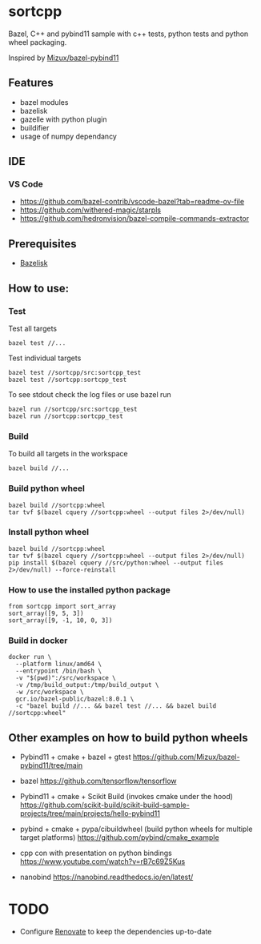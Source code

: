 # sortcpp

Bazel, C++ and pybind11 sample with c++ tests, python tests and python wheel packaging.

Inspired by [Mizux/bazel-pybind11](https://github.com/Mizux/bazel-pybind11)

## Features

- bazel modules
- bazelisk
- gazelle with python plugin
- buildifier
- usage of numpy dependancy

## IDE

### VS Code
- https://github.com/bazel-contrib/vscode-bazel?tab=readme-ov-file
- https://github.com/withered-magic/starpls
- https://github.com/hedronvision/bazel-compile-commands-extractor

## Prerequisites

* [Bazelisk](https://github.com/bazelbuild/bazelisk?tab=readme-ov-file#installation)

## How to use:
### Test

Test all targets
```
bazel test //...
```

Test individual targets
```
bazel test //sortcpp/src:sortcpp_test
bazel test //sortcpp:sortcpp_test
```

To see stdout check the log files or use bazel run
```
bazel run //sortcpp/src:sortcpp_test
bazel run //sortcpp:sortcpp_test
```

### Build

To build all targets in the workspace
```
bazel build //...
```

### Build python wheel 
```
bazel build //sortcpp:wheel
tar tvf $(bazel cquery //sortcpp:wheel --output files 2>/dev/null)
```

### Install python wheel
```
bazel build //sortcpp:wheel
tar tvf $(bazel cquery //sortcpp:wheel --output files 2>/dev/null)
pip install $(bazel cquery //src/python:wheel --output files 2>/dev/null) --force-reinstall
```

### How to use the installed python package
```
from sortcpp import sort_array
sort_array([9, 5, 3])
sort_array([9, -1, 10, 0, 3])
```

### Build in docker

```
docker run \
  --platform linux/amd64 \
  --entrypoint /bin/bash \
  -v "$(pwd)":/src/workspace \
  -v /tmp/build_output:/tmp/build_output \
  -w /src/workspace \
  gcr.io/bazel-public/bazel:8.0.1 \
  -c "bazel build //... && bazel test //... && bazel build //sortcpp:wheel"
```



## Other examples on how to build python wheels

- Pybind11 + cmake + bazel + gtest
https://github.com/Mizux/bazel-pybind11/tree/main

- bazel
https://github.com/tensorflow/tensorflow

- Pybind11 + cmake + Scikit Build (invokes cmake under the hood)
https://github.com/scikit-build/scikit-build-sample-projects/tree/main/projects/hello-pybind11

- pybind + cmake + pypa/cibuildwheel (build python wheels for multiple target platforms)
https://github.com/pybind/cmake_example

- cpp con with presentation on python bindings
https://www.youtube.com/watch?v=rB7c69Z5Kus

- nanobind
https://nanobind.readthedocs.io/en/latest/

# TODO

- Configure [Renovate](https://github.com/renovatebot/renovate) to keep the dependencies up-to-date